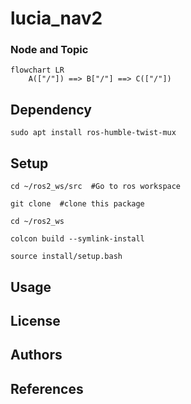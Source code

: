 # lucia_nav2
### Node and Topic
```mermaid
flowchart LR
    A(["/"]) ==> B["/"] ==> C(["/"])
```
## Dependency
    sudo apt install ros-humble-twist-mux
## Setup
    cd ~/ros2_ws/src  #Go to ros workspace

    git clone  #clone this package

    cd ~/ros2_ws

    colcon build --symlink-install

    source install/setup.bash

## Usage

## License
## Authors
## References

